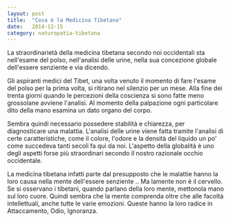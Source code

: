 ```yaml
---
layout: post
title:  "Cosa è la Medicina Tibetana"
date:   2014-12-15
category: naturopatia-tibetana
---
```


<p class="intro"><span class="dropcap">L</span>a straordinarietà della medicina tibetana secondo noi occidentali sta nell'esame del polso, nell'analisi delle urine, nella sua concezione globale dell'essere senziente e via dicendo.</p>

Gli aspiranti medici del Tibet, una volta venuto il momento di fare l'esame del polso per la prima volta, si ritirano nel silenzio per un mese. Alla fine dei trenta giorni quando le percezioni della coscienza si sono fatte meno grossolane avviene l'analisi. Al momento della palpazione ogni particolare dito della mano esamina un dato organo del corpo.

Sembra quindi necessario possedere stabilità e chiarezza, per diagnosticare una malattia. L'analisi delle urine viene fatta tramite l'analisi di certe caratteristiche, come il colore, l'odore e la densità del liquido un po’ come succedeva tanti secoli fa qui da noi. L'aspetto della globalità è uno degli aspetti forse più straordinari secondo il nostro razionale occhio occidentale.

La medicina tibetana infatti parte dal presupposto che le malattie hanno la loro causa nella mente dell'essere senziente .. Ma lamente non è il cervello. Se si osservano i tibetani, quando parlano della loro mente, mettonola mano sul loro cuore. Quindi sembra che la mente comprenda oltre che alle facoltà intellettuali, anche tutte le varie emozioni. Queste hanno la loro radice in Attaccamento, Odio, Ignoranza.
